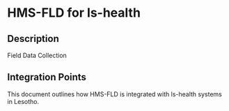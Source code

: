 # HMS-FLD for ls-health

## Description

Field Data Collection

## Integration Points

This document outlines how HMS-FLD is integrated with ls-health systems in Lesotho.
